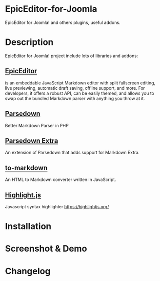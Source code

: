 # EpicEditor-for-Joomla
EpicEditor for Joomla! and others plugins, useful addons.

# Description 

EpicEditor for Joomla! project include lots of libraries and addons:

## [EpicEditor](https://github.com/OscarGodson/EpicEditor)
is an embeddable JavaScript Markdown editor with split fullscreen editing, live previewing, automatic draft saving, offline support, and more. For developers, it offers a robust API, can be easily themed, and allows you to swap out the bundled Markdown parser with anything you throw at it. 

## [Parsedown](https://github.com/erusev/parsedown)
 Better Markdown Parser in PHP

## [Parsedown Extra](https://github.com/erusev/parsedown-extra) 
An extension of Parsedown that adds support for Markdown Extra.

## [to-markdown](https://github.com/domchristie/to-markdown)
An HTML to Markdown converter written in JavaScript.

## [Highlight.js](https://github.com/isagalaev/highlight.js)
Javascript syntax highlighter 
https://highlightjs.org/

# Installation

# Screenshot & Demo

# Changelog
